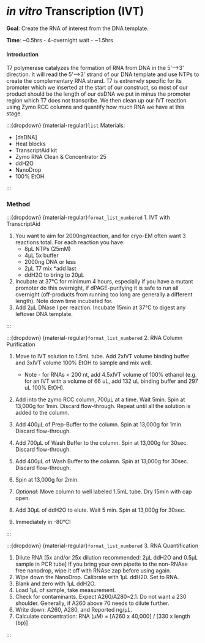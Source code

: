 #  *in vitro* Transcription (IVT) 

__Goal__: Create the RNA of interest from the DNA template.

__Time__: ~0.5hrs - 4-overnight wait - ~1.5hrs

#### Introduction

T7 polymerase catalyzes the formation of RNA from DNA in the 5’-->3’ direction. It will read the 5’-->3’ strand of our DNA template and use NTPs to create the complementary RNA strand. T7 is extremely specific for its promoter which we inserted at the start of our construct, so most of our product should be the length of our dsDNA we put in minus the promoter region which T7 does not transcribe. We then clean up our IVT reaction using Zymo RCC columns and quantify how much RNA we have at this stage.

:::{dropdown} {material-regular}`list` Materials: 

- [dsDNA]
- Heat blocks
- TranscriptAid kit
- Zymo RNA Clean & Concentrator 25
- ddH2O
- NanoDrop
- 100% EtOH

:::

### Method

:::{dropdown} {material-regular}`format_list_numbered` 1. IVT with TranscriptAid

1. You want to aim for 2000ng/reaction, and for cryo-EM often want 3 reactions total. For each reaction you have:
    * 8µL NTPs (25mM)
    * 4µL 5x buffer
    * 2000ng DNA or less
    * 2µL T7 mix *add last
    * ddH2O to bring to 20µL
1. Incubate at 37&deg;C for minimum 4 hours, especially if you have a mutant promoter do this overnight, if dPAGE-purifying it is safe to run all overnight (off-products from running too long are generally a different length). Note down time incubated for.
2. Add 2µL DNase I per reaction. Incubate 15min at 37&deg;C to digest any leftover DNA template.

:::

:::{dropdown} {material-regular}`format_list_numbered` 2. RNA Column Purification

1. Move to IVT solution to 1.5mL tube. Add 2xIVT volume binding buffer and 3xIVT volume 100% EtOH to sample and mix well.
    * Note - for RNAs < 200 nt, add 4.5xIVT volume of 100% ethanol (e.g. for an IVT with a volume of 66 uL, add 132 uL binding buffer and 297 uL 100% EtOH). 

2. Add into the zymo RCC column, 700µL at a time. Wait 5min. Spin at 13,000g for 1min. Discard flow-through. Repeat until all the solution is added to the column.

3. Add 400µL of Prep-Buffer to the column. Spin at 13,000g for 1min. Discard flow-through.

4. Add 700µL of Wash Buffer to the column. Spin at 13,000g for 30sec. Discard flow-through.

5. Add 400µL of Wash Buffer to the column. Spin at 13,000g for 30sec. Discard flow-through.

6. Spin at 13,000g for 2min.

7. *Optional:* Move column to well labeled 1.5mL tube. Dry 15min with cap open.

8. Add 30µL of ddH2O to elute. Wait 5 min. Spin at 13,000g for 30sec.

9. Immediately in -80&deg;C!


:::

:::{dropdown} {material-regular}`format_list_numbered` 3. RNA Quantification

1. Dilute RNA [5x and/or 25x dilution recommended: 2µL ddH2O and 0.5µL sample in PCR tube] If you bring your own pipette to the non-RNAse free nanodrop, wipe it off with RNAse zap before using again.
2. Wipe down the NanoDrop. Calibrate with 1µL ddH20. Set to RNA. 
3. Blank and zero with 1µL ddH2O. 
4. Load 1µL of sample, take measurement.
5. Check for contaminants. Expect A260/A280~2.1. Do not want a 230 shoulder.  Generally, if A260 above 70 needs to dilute further. 
6. Write down: A260, A280, and Reported ng/µL. 
7. Calculate concentration: RNA (μM) = [A260 x 40,000] / [330 x length (bp)]

:::
